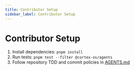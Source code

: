 ```yaml
---
title: Contributor Setup
sidebar_label: Contributor Setup
---
```


# Contributor Setup

1. Install dependencies: `pnpm install`
2. Run tests: `pnpm test --filter @cortex-os/agents`
3. Follow repository TDD and commit policies in [AGENTS.md](../../AGENTS.md)
